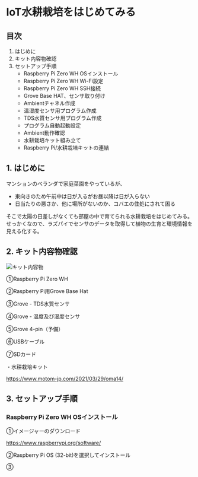 # IoT水耕栽培をはじめてみる
## 目次
1. はじめに
2. キット内容物確認
3. セットアップ手順
   - Raspberry Pi Zero WH OSインストール
   - Raspberry Pi Zero WH Wi-Fi設定
   - Raspberry Pi Zero WH SSH接続
   - Grove Base HAT、センサ取り付け
   - Ambientチャネル作成
   - 温湿度センサ用プログラム作成
   - TDS水質センサ用プログラム作成
   - プログラム自動起動設定
   - Ambient動作確認
   - 水耕栽培キット組み立て
   - Raspberry Pi/水耕栽培キットの連結


## 1. はじめに
マンションのベランダで家庭菜園をやっているが、
- 東向きのため午前中は日が入るがお昼以降は日が入らない
- 日当たりの悪さか、他に場所がないのか、コバエの住処にされて困る

そこで太陽の日差しがなくても部屋の中で育てられる水耕栽培をはじめてみる。
せっかくなので、ラズパイでセンサのデータを取得して植物の生育と環境情報を見える化する。

## 2. キット内容物確認

![キット内容物](kit.png)

①Raspberry Pi Zero WH

②Raspberry Pi用Grove Base Hat

③Grove - TDS水質センサ

④Grove - 温度及び湿度センサ

⑤Grove 4-pin（予備）

⑥USBケーブル

⑦SDカード

・水耕栽培キット

https://www.motom-jp.com/2021/03/29/oma14/

## 3. セットアップ手順
### Raspberry Pi Zero WH OSインストール

①イメージャーのダウンロード

https://www.raspberrypi.org/software/

②Raspberry Pi OS (32-bit)を選択してインストール

③






